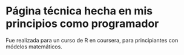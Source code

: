 # Página técnica hecha en mis principios como programador

Fue realizada para un curso de R en coursera, para principiantes con módelos matemáticos. 
